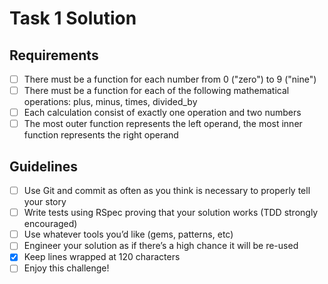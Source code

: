 # Task 1 Solution

## Requirements

- [ ] There must be a function for each number from 0 ("zero") to 9 ("nine")
- [ ] There must be a function for each of the following mathematical operations: plus, minus, times, divided_by
- [ ] Each calculation consist of exactly one operation and two numbers
- [ ] The most outer function represents the left operand, the most inner function represents the right operand

## Guidelines

- [ ] Use Git and commit as often as you think is necessary to properly tell your story
- [ ] Write tests using RSpec proving that your solution works (TDD strongly encouraged)
- [ ] Use whatever tools you’d like (gems, patterns, etc)
- [ ] Engineer your solution as if there’s a high chance it will be re-used
- [x] Keep lines wrapped at 120 characters
- [ ] Enjoy this challenge!
